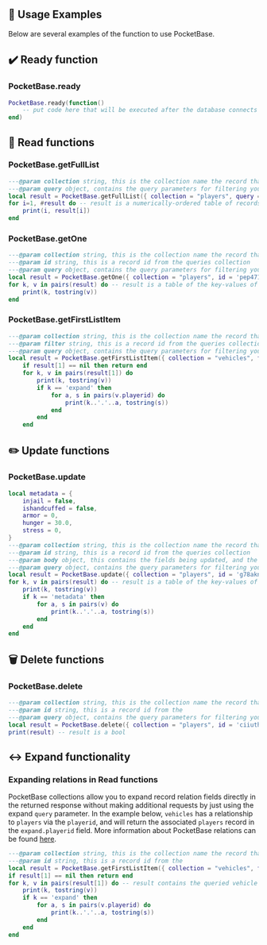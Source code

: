 ## 📝 Usage Examples

Below are several examples of the function to use PocketBase.

## ✔️ Ready function
### PocketBase.ready
```lua
PocketBase.ready(function()
    -- put code here that will be executed after the database connects
end)
```

## 📕 Read functions
### PocketBase.getFullList
```lua
---@param collection string, this is the collection name the record that is being updated, belongs to
---@param query object, contains the query parameters for filtering your selection
local result = PocketBase.getFullList({ collection = "players", query = {filter = 'created > "2022-08-01 10:00:00"'}})
for i=1, #result do -- result is a numerically-ordered table of records from the queried collection, given the query selection criteria. With no query selection criteria, this will return the entire collection.
    print(i, result[i])
end
```

### PocketBase.getOne
```lua
---@param collection string, this is the collection name the record that is being updated, belongs to
---@param id string, this is a record id from the queries collection
---@param query object, contains the query parameters for filtering your selection
local result = PocketBase.getOne({ collection = "players", id = 'pep4715du0k9dcl', query = {}})
for k, v in pairs(result) do -- result is a table of the key-values of the queried record
    print(k, tostring(v))
end
```

### PocketBase.getFirstListItem
```lua
---@param collection string, this is the collection name the record that is being updated, belongs to
---@param filter string, this is a record id from the queries collection
---@param query object, contains the query parameters for filtering your selection
local result = PocketBase.getFirstListItem({ collection = "vehicles", filter = 'model="elegyx"', query = {expand = 'playerid'}} )
    if result[1] == nil then return end
    for k, v in pairs(result[1]) do
        print(k, tostring(v))
        if k == 'expand' then
            for a, s in pairs(v.playerid) do
                print(k..'.'..a, tostring(s))
            end
        end
    end
```

## ✏️ Update functions
### PocketBase.update
```lua
local metadata = {
    injail = false,
    ishandcuffed = false,
    armor = 0,
    hunger = 30.0,
    stress = 0,
}
---@param collection string, this is the collection name the record that is being updated, belongs to
---@param id string, this is a record id from the queries collection
---@param body object, this contains the fields being updated, and the new values
---@param query object, contains the query parameters for filtering your selection
local result = PocketBase.update({ collection = "players", id = 'g78aknqxab695v1', body = {metadata = metadata}, query = {}})
for k, v in pairs(result) do -- result is a table of the key-values of the updated record
    print(k, tostring(v))
    if k == 'metadata' then
        for a, s in pairs(v) do
            print(k..'.'..a, tostring(s))
        end
    end
end
```

## 🗑️ Delete functions
### PocketBase.delete
```lua
---@param collection string, this is the collection name the record that is being updated, belongs to
---@param id string, this is a record id from the
---@param query object, contains the query parameters for filtering your selection
local result = PocketBase.delete({ collection = "players", id = 'ciiuthvkabafupj', query = {}})
print(result) -- result is a bool
```


## ↔️ Expand functionality
### Expanding relations in Read functions
PocketBase collections allow you to expand record relation fields directly in the returned response without making additional requests by just using the expand `query` parameter. In the example below, `vehicles` has a relationship to `players` via the `playerid`, and will return the associated `players` record in the `expand.playerid` field. More information about PocketBase relations can be found [here](https://pocketbase.io/docs/expanding-relations).

```lua
---@param collection string, this is the collection name the record that is being updated, belongs to
---@param id string, this is a record id from the
local result = PocketBase.getFirstListItem({ collection = "vehicles", filter = 'model="elegyx"', query = {expand = 'playerid'}} )
if result[1] == nil then return end
for k, v in pairs(result[1]) do -- result contains the queried vehicle data, and the associated player data in the expand.playerid table
    print(k, tostring(v))
    if k == 'expand' then
        for a, s in pairs(v.playerid) do
            print(k..'.'..a, tostring(s))
        end
    end
end
```

